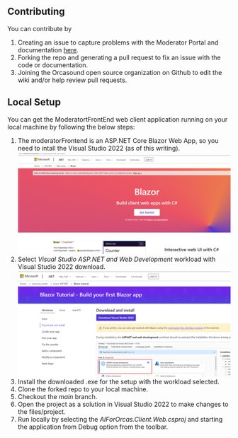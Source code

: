 ## Contributing
You can contribute by
1. Creating an issue to capture problems with the Moderator Portal and documentation [here](https://github.com/orcasound/aifororcas-livesystem/issues).
2. Forking the repo and generating a pull request to fix an issue with the code or documentation.
3. Joining the Orcasound open source organization on Github to edit the wiki and/or help review pull requests.

## Local Setup
You can get the ModeratortFrontEnd web client application running on your local machine by following the below steps:
1. The moderatorFrontend is an ASP.NET Core Blazor Web App, so you need to intall the Visual Studio 2022 (as of this writing).
   ![blazor get started](../Docs/Images/Blazor.png)  
2. Select *Visual Studio ASP.NET and Web Development* workload with Visual Studio 2022 download.
   ![visual studio ASP.NET and Web Development](../Docs/Images/Blazor-download-install.png) 
3. Install the downloaded .exe for the setup with the workload selected.
4. Clone the forked repo to your local machine.
5. Checkout the *main* branch.
6. Open the project as a solution in Visual Studio 2022 to make changes to the files/project.
7. Run locally by selecting the *AIForOrcas.Client.Web.csproj* and starting the application from Debug option from the toolbar.

